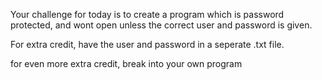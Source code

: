 Your challenge for today is to create a program which is password protected, and wont open unless the correct user and password is given.

For extra credit, have the user and password in a seperate .txt file.

for even more extra credit, break into your own program